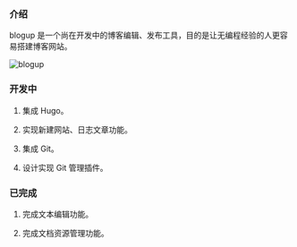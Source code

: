 ### 介绍

blogup 是一个尚在开发中的博客编辑、发布工具，目的是让无编程经验的人更容易搭建博客网站。

![blogup](https://cdn.jsdelivr.net/gh/lzxqaq/blogup@master/image/blogup.png)

### 开发中

 1. 集成 Hugo。

 2. 实现新建网站、日志文章功能。

 3. 集成 Git。

 4. 设计实现 Git 管理插件。

### 已完成

 1. 完成文本编辑功能。

 2. 完成文档资源管理功能。
